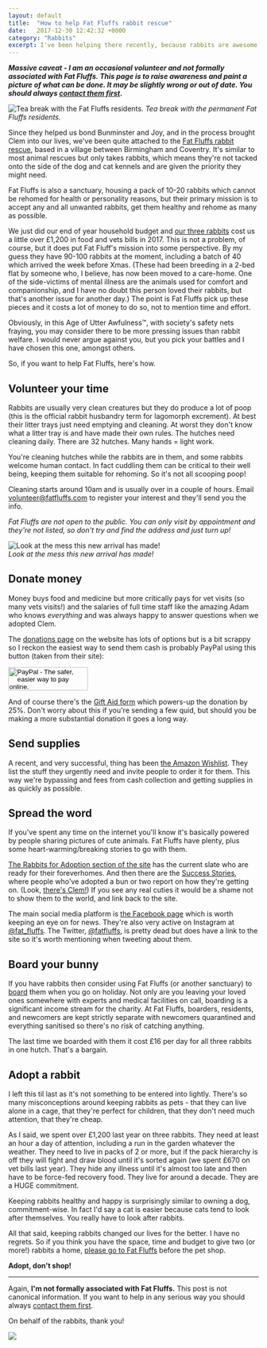 ```yaml
---
layout: default
title:  "How to help Fat Fluffs rabbit rescue"
date:   2017-12-30 12:42:32 +0000
category: "Rabbits"
excerpt: I've been helping there recently, because rabbits are awesome. There are a number of ways you can help too. 
---
```


***Massive caveat - I am an occasional volunteer and not formally associated with Fat Fluffs. This page is to raise awareness and paint a picture of what can be done. It may be slightly wrong or out of date. You should always [contact them first](http://www.fatfluffs.com/contact/).*** 

![Tea break with the Fat Fluffs residents.](http://blog.peteashton.com/images/fatfluffs1.jpg)
*Tea break with the permanent Fat Fluffs residents.*

Since they helped us bond Bunminster and Joy, and in the process brought Clem into our lives, we've been quite attached to the [Fat Fluffs rabbit rescue](http://www.fatfluffs.com), based in a village between Birmingham and Coventry. It's similar to most animal rescues but only takes rabbits, which means they're not tacked onto the side of the dog and cat kennels and are given the priority they might need. 

Fat Fluffs is also a sanctuary, housing a pack of 10-20 rabbits which cannot be rehomed for health or personality reasons, but their primary mission is to accept any and all unwanted rabbits, get them healthy and rehome as many as possible. 

We just did our end of year household budget and [our three rabbits](http://bunminster.uk) cost us a little over £1,200 in food and vets bills in 2017. This is not a problem, of course, but it does put Fat Fluff's mission into some perspective. By my guess they have 90-100 rabbits at the moment, including a batch of 40 which arrived the week before Xmas. (These had been breeding in a 2-bed flat by someone who, I believe, has now been moved to a care-home. One of the side-victims of mental illness are the animals used for comfort and companionship, and I have no doubt this person loved their rabbits, but that's another issue for another day.) The point is Fat Fluffs pick up these pieces and it costs a lot of money to do so, not to mention time and effort. 

Obviously, in this Age of Utter Awfulness&#8482;, with society's safety nets fraying, you may consider there to be more pressing issues than rabbit welfare. I would never argue against you, but you pick your battles and I have chosen this one, amongst others. 

So, if you want to help Fat Fluffs, here's how. 

## Volunteer your time

Rabbits are usually very clean creatures but they do produce a lot of poop (this is the official rabbit husbandry term for lagomorph excrement). At best their litter trays just need emptying and cleaning. At worst they don't know what a litter tray is and have made their own rules. The hutches need cleaning daily. There are 32 hutches. Many hands = light work.

You're cleaning hutches while the rabbits are in them, and some rabbits welcome human contact. In fact cuddling them can be critical to their well being, keeping them suitable for rehoming. So it's not all scooping poop!

Cleaning starts around 10am and is usually over in a couple of hours. Email volunteer@fatfluffs.com to register your interest and they'll send you the info. 

*Fat Fluffs are not open to the public. You can only visit by appointment and they're not listed, so don't try and find the address and just turn up!*

![Look at the mess this new arrival has made!](http://blog.peteashton.com/images/fatfluffs2.jpg)  
*Look at the mess this new arrival has made!*


## Donate money

Money buys food and medicine but more critically pays for vet visits (so many vets visits!) and the salaries of full time staff like the amazing Adam who knows *everything* and was always happy to answer questions when we adopted Clem. 

The [donations page](http://www.fatfluffs.com/donate/) on the website has lots of options but is a bit scrappy so I reckon the easiest way to send them cash is probably PayPal using this button (taken from their site):

<form action="https://www.paypal.com/cgi-bin/webscr" accept-charset="UNKNOWN" enctype="application/x-www-form-urlencoded" method="post">
<input name="cmd" type="hidden" value="_s-xclick" /><input name="hosted_button_id" type="hidden" value="3CBSBJJ2DHAQ2" /><input style="width: 160px; height: 47px;" alt="PayPal - The safer, easier way to pay online." name="submit" src="https://www.paypalobjects.com/en_US/GB/i/btn/btn_donateCC_LG.gif" type="image" />
</form>

And of course there's the [Gift Aid form](http://www.fatfluffs.com/media/website/file/FF_Gift_Aid_Declaration_April_2011.pdf) which powers-up the donation by 25%. Don't worry about this if you're sending a few quid, but should you be making a more substantial donation it goes a long way. 

## Send supplies

A recent, and very successful, thing has been [the Amazon Wishlist](http://amzn.eu/0Vprfmq). They list the stuff they urgently need and invite people to order it for them. This way we're bypassing and fees from cash collection and getting supplies in as quickly as possible. 

## Spread the word

If you've spent any time on the internet you'll know it's basically powered by people sharing pictures of cute animals. Fat Fluffs have plenty, plus some heart-warming/breaking stories to go with them. 

[The Rabbits for Adoption section of the site](http://www.fatfluffs.com/rabbit/list/) has the current slate who are ready for their foreverhomes. And then there are the [Success Stories](http://www.fatfluffs.com/article/list/), where people who've adopted a bun or two report on how they're getting on. (Look, [there's Clem!](http://www.fatfluffs.com/article/149/)) If you see any real cuties it would be a shame not to show them to the world, and link back to the site. 

The main social media platform is [the Facebook page](https://www.facebook.com/fatfluffs/) which is worth keeping an eye on for news. They're also very active on Instagram at [@fat_fluffs](https://www.instagram.com/fat_fluffs/). The Twitter, [@fatfluffs](https://twitter.com/fatfluffs), is pretty dead but does have a link to the site so it's worth mentioning when tweeting about them. 

## Board your bunny

If you have rabbits then consider using Fat Fluffs (or another sanctuary) to [board](http://www.fatfluffs.com/boarding/) them when you go on holiday. Not only are you leaving your loved ones somewhere with experts and medical facilities on call, boarding is a significant income stream for the charity. At Fat Fluffs, boarders, residents, and newcomers are kept strictly separate with newcomers quarantined and everything sanitised so there's no risk of catching anything.

The last time we boarded with them it cost £16 per day for all three rabbits in one hutch. That's a bargain. 

## Adopt a rabbit

I left this til last as it's not something to be entered into lightly. There's so many misconceptions around keeping rabbits as pets - that they can live alone in a cage, that they're perfect for children, that they don't need much attention, that they're cheap. 

As I said, we spent over £1,200 last year on three rabbits. They need at least an hour a day of attention, including a run in the garden whatever the weather. They need to live in packs of 2 or more, but if the pack hierarchy is off they will fight and draw blood until it's sorted again (we spent £670 on vet bills last year). They hide any illness until it's almost too late and then have to be force-fed recovery food. They live for around a decade. They are a HUGE commitment. 

Keeping rabbits healthy and happy is surprisingly similar to owning a dog, commitment-wise. In fact I'd say a cat is easier because cats tend to look after themselves. You really have to look after rabbits. 

All that said, keeping rabbits changed our lives for the better. I have no regrets. So if you think you have the space, time and budget to give two (or more!) rabbits a home, [please go to Fat Fluffs](http://www.fatfluffs.com/rabbit/list/) before the pet shop.

**Adopt, don't shop!** 

* * *

Again, **I'm not formally associated with Fat Fluffs.** This post is not canonical information. If you want to help in any serious way you should always [contact them first](http://www.fatfluffs.com/contact/). 

On behalf of the rabbits, thank you! 

![](http://blog.peteashton.com/images/fatfluffs3.jpg) 
